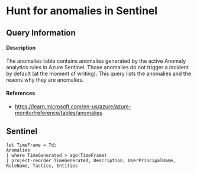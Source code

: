 # Hunt for anomalies in Sentinel

## Query Information

#### Description
The anomalies table contains anomalies generated by the active Anomaly analytics rules in Azure Sentinel. Those anomalies do not trigger a incident by default (at the moment of writing). This query lists the anomalies and the reaons why they are anomalies.

#### References
- https://learn.microsoft.com/en-us/azure/azure-monitor/reference/tables/anomalies

## Sentinel
```KQL
let TimeFrame = 7d;
Anomalies
| where TimeGenerated > ago(TimeFrame)
| project-reorder TimeGenerated, Description, UserPrincipalName, RuleName, Tactics, Entities
```
